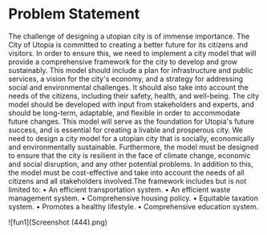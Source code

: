 # Problem Statement
The challenge of designing a utopian city is of immense importance.
The City of Utopia is committed to creating a better future for its citizens and visitors.
In order to ensure this, we need to implement a city model that will provide a
comprehensive framework for the city to develop and grow sustainably.
This model should include a plan for infrastructure and public services, a vision for the
city's economy, and a strategy for addressing social and environmental challenges.
It should also take into account the needs of the citizens, including their safety, health,
and well-being.
The city model should be developed with input from stakeholders and experts, and
should be long-term, adaptable, and flexible in order to accommodate future changes.
This model will serve as the foundation for Utopia's future success, and is essential for
creating a livable and prosperous city.
We need to design a city model for a utopian city that is socially, economically and
environmentally sustainable.
Furthermore, the model must be designed to ensure that the city is resilient in the face of
climate change, economic and social disruption, and any other potential problems.
In addition to this, the model must be cost-effective and take into account the needs of
all citizens and all stakeholders involved.The framework includes but is not limited to:
• An efficient transportation system.
• An efficient waste management system.
• Comprehensive housing policy.
• Equitable taxation system.
• Promotes a healthy lifestyle.
• Comprehensive education system.

![fun1](Screenshot (444).png)

